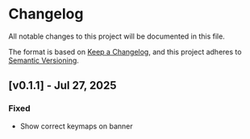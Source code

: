 # Changelog

All notable changes to this project will be documented in this file.

The format is based on [Keep a Changelog](https://keepachangelog.com/en/1.1.0/),
and this project adheres to [Semantic Versioning](https://semver.org/spec/v2.0.0.html).

## [v0.1.1] - Jul 27, 2025

### Fixed

- Show correct keymaps on banner

[unreleased]: https://github.com/dhth/dfft/compare/v0.1.1...HEAD
[v0.1.0]: https://github.com/dhth/dfft/commits/v0.1.0/
